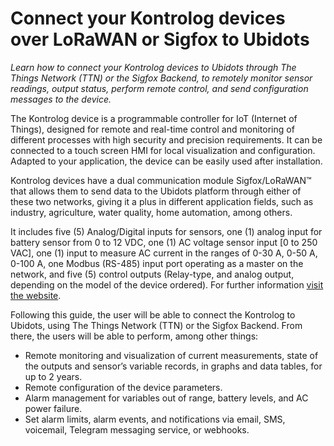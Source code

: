 # Connect your Kontrolog devices over LoRaWAN or Sigfox to Ubidots
*Learn how to connect your Kontrolog devices to Ubidots through The Things Network (TTN) or the Sigfox Backend, to remotely monitor sensor readings, output status, perform remote control, and send configuration messages to the device.*

[](https://github.com/Omicron-IoT-Solutions/Ubidots-Tutorials/blob/main/Kontrolog/Images/Img01.png)

The Kontrolog device is a programmable controller for IoT (Internet of Things), designed for remote and real-time control and monitoring of different processes with high security and precision requirements. It can be connected to a touch screen HMI for local visualization and configuration. Adapted to your application, the device can be easily used after installation.

Kontrolog devices have a dual communication module Sigfox/LoRaWAN™ that allows them to send data to the Ubidots platform through either of these two networks, giving it a plus in different application fields, such as industry, agriculture, water quality, home automation, among others.

[](https://github.com/Omicron-IoT-Solutions/Ubidots-Tutorials/blob/main/Kontrolog/Images/Img02.png)

It includes five (5) Analog/Digital inputs for sensors, one (1) analog input for battery sensor from 0 to 12 VDC, one (1) AC voltage sensor input [0 to 250 VAC], one (1) input to measure AC current in the ranges of 0-30 A, 0-50 A, 0-100 A, one Modbus (RS-485) input port operating as a master on the network, and five (5) control outputs (Relay-type, and analog output, depending on the model of the device ordered). For further information [visit the website](https://omicroniot.com/beta-9-2/). 

Following this guide, the user will be able to connect the Kontrolog to Ubidots, using The Things Network (TTN) or the Sigfox Backend. From there, the users will be able to perform, among other things:
+ Remote monitoring and visualization of current measurements, state of the outputs and sensor’s variable records, in graphs and data tables, for up to 2 years.
+ Remote configuration of the device parameters.
+ Alarm management for variables out of range, battery levels, and AC power failure.
+ Set alarm limits, alarm events, and notifications via email, SMS, voicemail, Telegram messaging service, or webhooks.


